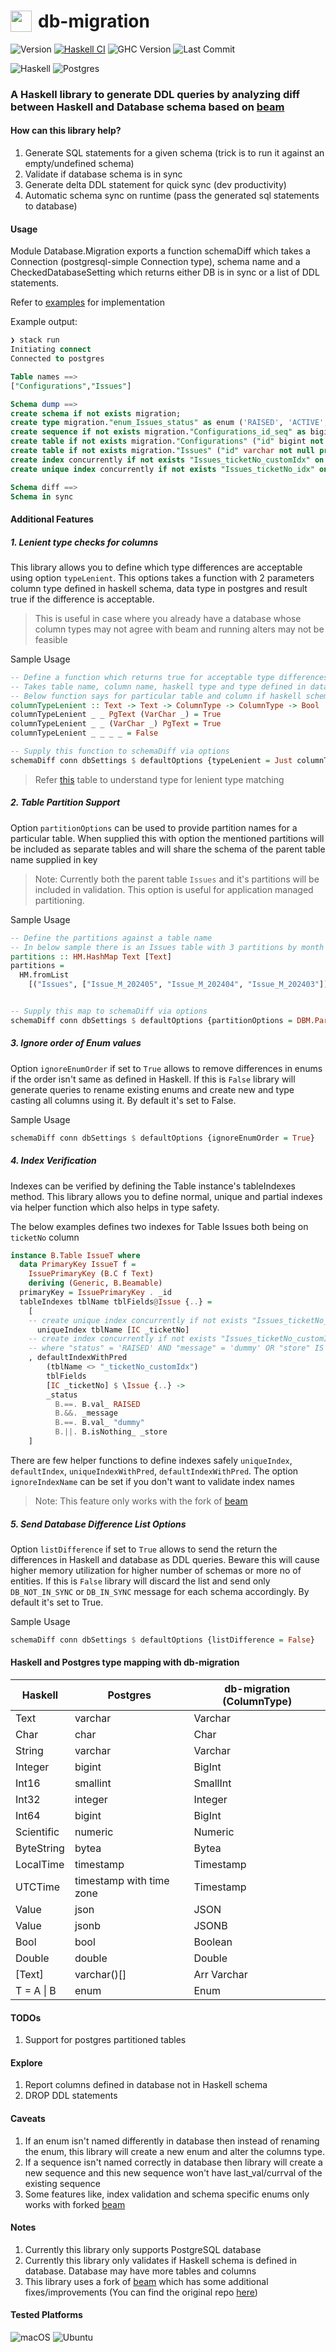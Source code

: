 <h1 style="display:flex"> <image src="https://skillicons.dev/icons?i=haskell" width=34 style="margin-right:10px"> db-migration</h1>

![Version](https://img.shields.io/badge/version-v0.0.1-blue)
[![Haskell CI](https://github.com/mycodedstuff/db-migration/actions/workflows/haskell.yml/badge.svg)](https://github.com/mycodedstuff/db-migration/actions/workflows/haskell.yml)
![GHC Version](https://img.shields.io/badge/GHC-v8.10.7-brightgreen)
![Last Commit](https://img.shields.io/github/last-commit/mycodedstuff/db-migration/main)

![Haskell](https://img.shields.io/badge/Haskell-5e5086?style=for-the-badge&logo=haskell&logoColor=white)
![Postgres](https://img.shields.io/badge/postgres-%23316192.svg?style=for-the-badge&logo=postgresql&logoColor=white)
### A Haskell library to generate DDL queries by analyzing diff between Haskell and Database schema based on [beam](https://github.com/mycodedstuff/beam)


#### How can this library help?

1. Generate SQL statements for a given schema (trick is to run it against an empty/undefined schema)
2. Validate if database schema is in sync
3. Generate delta DDL statement for quick sync (dev productivity)
4. Automatic schema sync on runtime (pass the generated sql statements to database)

#### Usage
Module Database.Migration exports a function schemaDiff which takes a Connection (postgresql-simple Connection type), schema name and a CheckedDatabaseSetting which returns either DB is in sync or a list of DDL statements.

Refer to [examples](examples) for implementation

Example output:
```sql
❯ stack run
Initiating connect
Connected to postgres

Table names ==>
["Configurations","Issues"]

Schema dump ==>
create schema if not exists migration;
create type migration."enum_Issues_status" as enum ('RAISED', 'ACTIVE', 'RESOLVED');
create sequence if not exists migration."Configurations_id_seq" as bigint increment by 1 minvalue 1 maxvalue 9223372036854775807 start with 1;
create table if not exists migration."Configurations" ("id" bigint not null primary key default nextval('migration."Configurations_id_seq"'::regclass), "key" varchar not null, "value" varchar not null, "createdAt" timestamp with time zone not null, "updatedAt" timestamp with time zone not null);
create table if not exists migration."Issues" ("id" varchar not null primary key, "ticketNo" bigint not null, "message" varchar not null, "status" migration."enum_Issues_status" not null, "image" bytea, "store" json, "createdAt" timestamp with time zone not null, "updatedAt" timestamp with time zone not null);
create index concurrently if not exists "Issues_ticketNo_customIdx" on migration."Issues" ("ticketNo") where "status" = 'RAISED' AND "message" = 'dummy' OR "store" IS NULL;
create unique index concurrently if not exists "Issues_ticketNo_idx" on migration."Issues" ("ticketNo");

Schema diff ==>
Schema in sync
```

#### Additional Features
##### 1. Lenient type checks for columns

This library allows you to define which type differences are acceptable using option `typeLenient`.
This options takes a function with 2 parameters column type defined in haskell schema, data type in postgres and result true if the difference is acceptable.
> This is useful in case where you already have a database whose column types may not agree with beam and running alters may not be feasible

Sample Usage
```haskell
-- Define a function which returns true for acceptable type differences
-- Takes table name, column name, haskell type and type defined in database. This function gets called if the column already exists with different type in database
-- Below function says for particular table and column if haskell schema has Text and DB has Varchar (any length) then it's acceptable and vice versa for other cases it's not
columnTypeLenient :: Text -> Text -> ColumnType -> ColumnType -> Bool
columnTypeLenient _ _ PgText (VarChar _) = True
columnTypeLenient _ _ (VarChar _) PgText = True
columnTypeLenient _ _ _ _ = False

-- Supply this function to schemaDiff via options
schemaDiff conn dbSettings $ defaultOptions {typeLenient = Just columnTypeLenient}
```
> Refer [this](#haskell-and-postgres-type-mapping-with-db-migration) table to understand type for lenient type matching

##### 2. Table Partition Support

Option `partitionOptions` can be used to provide partition names for a particular table.
When supplied this with option the mentioned partitions will be included as separate tables and will share the schema of the parent table name supplied in key

> Note: Currently both the parent table `Issues` and it's partitions will be included in validation. This option is useful for application managed partitioning.

Sample Usage
```haskell
-- Define the partitions against a table name
-- In below sample there is an Issues table with 3 partitions by month
partitions :: HM.HashMap Text [Text]
partitions =
  HM.fromList
    [("Issues", ["Issue_M_202405", "Issue_M_202404", "Issue_M_202403"])]


-- Supply this map to schemaDiff via options
schemaDiff conn dbSettings $ defaultOptions {partitionOptions = DBM.PartitionOption True partitions}
```

##### 3. Ignore order of Enum values

Option `ignoreEnumOrder` if set to `True` allows to remove differences in enums if the order isn't same as defined in Haskell.
If this is `False` library will generate queries to rename existing enums and create new and type casting all columns using it.
By default it's set to False.

Sample Usage
```haskell
schemaDiff conn dbSettings $ defaultOptions {ignoreEnumOrder = True}
```

##### 4. Index Verification

Indexes can be verified by defining the Table instance's tableIndexes method.
This library allows you to define normal, unique and partial indexes via helper function which also helps in type safety.

The below examples defines two indexes for Table Issues both being on `ticketNo` column
```haskell
instance B.Table IssueT where
  data PrimaryKey IssueT f =
    IssuePrimaryKey (B.C f Text)
    deriving (Generic, B.Beamable)
  primaryKey = IssuePrimaryKey . _id
  tableIndexes tblName tblFields@Issue {..} =
    [
    -- create unique index concurrently if not exists "Issues_ticketNo_idx" on migration."Issues" ("ticketNo");
      uniqueIndex tblName [IC _ticketNo]
    -- create index concurrently if not exists "Issues_ticketNo_customIdx" on migration."Issues" ("ticketNo")
    -- where "status" = 'RAISED' AND "message" = 'dummy' OR "store" IS NULL;
    , defaultIndexWithPred
        (tblName <> "_ticketNo_customIdx")
        tblFields
        [IC _ticketNo] $ \Issue {..} ->
        _status
          B.==. B.val_ RAISED
          B.&&. _message
          B.==. B.val_ "dummy"
          B.||. B.isNothing_ _store
    ]
```
There are few helper functions to define indexes safely `uniqueIndex`, `defaultIndex`, `uniqueIndexWithPred`, `defaultIndexWithPred`.
The option `ignoreIndexName` can be set if you don't want to validate index names
> Note: This feature only works with the fork of [beam](https://github.com/mycodedstuff/beam)

##### 5. Send Database Difference List Options

Option `listDifference` if set to `True` allows to send the return the differences in Haskell and database as DDL queries. Beware this will cause higher memory utilization for higher number of schemas or more no of entities.
If this is `False` library will discard the list and send only `DB_NOT_IN_SYNC` or `DB_IN_SYNC` message for each schema accordingly.
By default it's set to True.

Sample Usage
```haskell
schemaDiff conn dbSettings $ defaultOptions {listDifference = False}
```


#### Haskell and Postgres type mapping with db-migration
| Haskell | Postgres | db-migration (ColumnType) |
| --- | --- | --- |
| Text    |  varchar |  Varchar     |
| Char    |  char    |  Char        |
| String  |  varchar |  Varchar     |
| Integer |  bigint  |  BigInt      |
| Int16   |  smallint | SmallInt    |
| Int32   |  integer |  Integer     |
| Int64   |  bigint  | BigInt       |
| Scientific | numeric | Numeric    |
| ByteString | bytea |  Bytea       |
| LocalTime | timestamp | Timestamp |
| UTCTime | timestamp with time zone | Timestamp |
| Value   | json     |  JSON        |
| Value   | jsonb    |  JSONB       |
| Bool    | bool     | Boolean      |
| Double  | double   | Double       |
| [Text]  | varchar()[] | Arr Varchar |
| T = A \| B | enum    | Enum         |

#### TODOs

1. Support for postgres partitioned tables

#### Explore

1. Report columns defined in database not in Haskell schema
2. DROP DDL statements

#### Caveats

1. If an enum isn't named differently in database then instead of renaming the enum, this library will create a new enum and alter the columns type.
2. If a sequence isn't named correctly in database then library will create a new sequence and this new sequence won't have last_val/currval of the existing sequence
3. Some features like, index validation and schema specific enums only works with forked [beam](https://github.com/mycodedstuff/beam)

#### Notes

1. Currently this library only supports PostgreSQL database
2. Currently this library only validates if Haskell schema is defined in database. Database may have more tables and columns
3. This library uses a fork of [beam](https://github.com/mycodedstuff/beam) which has some additional fixes/improvements (You can find the original repo [here](https://github.com/haskell-beam/beam))

#### Tested Platforms
![macOS](https://img.shields.io/badge/mac%20os-000000?style=for-the-badge&logo=macos&logoColor=F0F0F0)
![Ubuntu](https://img.shields.io/badge/Ubuntu-E95420?style=for-the-badge&logo=ubuntu&logoColor=white)

